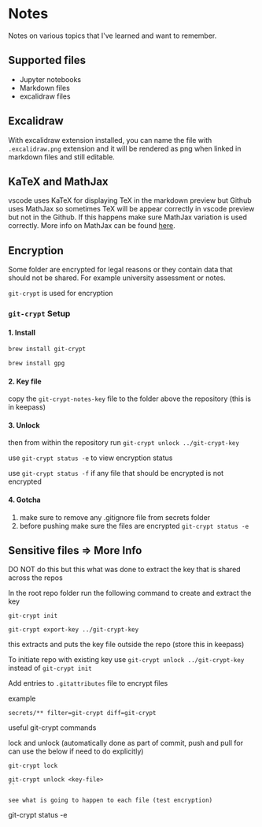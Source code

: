 # Notes

Notes on various topics that I've learned and want to remember.

## Supported files

* Jupyter notebooks
* Markdown files
* excalidraw files

## Excalidraw

With excalidraw extension installed, you can name the file with `.excalidraw.png` extension and it will be rendered as png when linked in markdown files and still editable.

## KaTeX and MathJax

vscode uses KaTeX for displaying TeX in the markdown preview but Github uses MathJax so sometimes TeX will be appear correctly in vscode preview but not in the Github. If this happens make sure MathJax variation is used correctly. More info on MathJax can be found [here](https://math.meta.stackexchange.com/questions/5020/mathjax-basic-tutorial-and-quick-reference).

## Encryption

Some folder are encrypted for legal reasons or they contain data that should not be shared. For example university assessment or notes.

`git-crypt` is used for encryption

### `git-crypt` Setup

#### 1. Install

```sh
brew install git-crypt
```

```sh
brew install gpg
```

#### 2. Key file

copy the `git-crypt-notes-key` file to the folder above the repository (this is in keepass)

#### 3. Unlock

then from within the repository run `git-crypt unlock ../git-crypt-key`

use `git-crypt status -e` to view encryption status

use `git-crypt status -f` if any file that should be encrypted is not encrypted

#### 4. Gotcha

1. make sure to remove any .gitignore file from secrets folder
2. before pushing make sure the files are encrypted `git-crypt status -e`

## Sensitive files => More Info

DO NOT do this but this what was done to extract the key that is shared across the repos

In the root repo folder run the following command to create and extract the key

```
git-crypt init
```

```
git-crypt export-key ../git-crypt-key
```

this extracts and puts the key file outside the repo (store this in keepass)

To initiate repo with existing key use `git-crypt unlock ../git-crypt-key` instead of `git-crypt init`

Add entries to `.gitattributes` file to encrypt files

example

```
secrets/** filter=git-crypt diff=git-crypt
```

useful git-crypt commands

lock and unlock (automatically done as part of commit, push and pull for can use the below if need to do explicitly)

```
git-crypt lock
```

```
git-crypt unlock <key-file>
``

see what is going to happen to each file (test encryption)
```
git-crypt status -e

```


